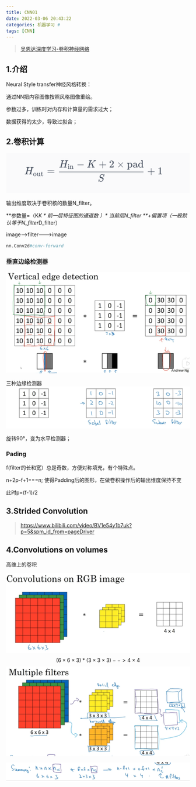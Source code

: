 ```yaml
---
title: CNN01
date: 2022-03-06 20:43:22
categories: 机器学习 #
tags: [CNN]
---
```

> [吴恩达深度学习-卷积神经网络](https://www.bilibili.com/video/BV1e54y1b7uk?p=4)

## 1.介绍

Neural Style transfer神经风格转换：

通过NN把内容图像按照风格图像重绘。

参数过多，训练时对内存和计算量的需求过大；

数据获得的太少，导致过拟合；

## 2.卷积计算

![1691653575850](CNN01/1691653575850.png)

输出维度取决于卷积核的数量N_filter。

 **参数量=（K*K \* 前一层特征图的通道数 ）\* 当前层N_filter **+偏置项（一般默认等于N_filter*D_filter）

image-->filter--->image

```python
nn.Conv2d#conv-forward
```

<!-- more -->

### 垂直边缘检测器

![image-20220304135446332](CNN01/image-20220304135446332.png)



三种边缘检测器![image-20220304140139399](CNN01/image-20220304140139399.png)

旋转90°，变为水平检测器；

### Pading

f(filter的长和宽）总是奇数，方便对称填充，有个特殊点。

n+2p-f+1===n; 使得Padding后的图形，在做卷积操作后的输出维度保持不变

此时p=(f-1)/2

## 3.Strided Convolution

> https://www.bilibili.com/video/BV1e54y1b7uk?p=5&spm_id_from=pageDriver

## 4.Convolutions on volumes

高维上的卷积

![image-20220304161939204](CNN01/image-20220304161939204.png)
$$
(6 ×6 ×3)*  (3 ×3 ×3)-->4 ×4
$$
![image-20220304165100367](CNN01/image-20220304165100367.png)

![image-20220304165045558](CNN01/image-20220304165045558.png)